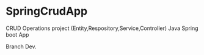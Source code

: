 # SpringCrudApp
CRUD Operations project (Entity,Respository,Service,Controller) Java Spring boot App

Branch Dev.
